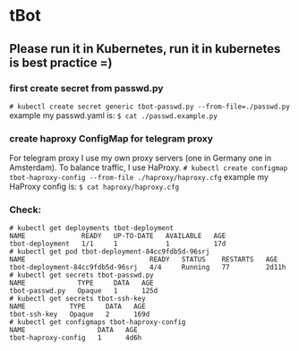 # tBot

## Please run it in Kubernetes, run it in kubernetes is best practice =)

### first create secret from passwd.py
```# kubectl create secret generic tbot-passwd.py --from-file=./passwd.py```
example my passwd.yaml is:
```$ cat ./passwd.example.py```

### create haproxy ConfigMap for telegram proxy
For telegram proxy I use my own proxy servers (one in Germany one in Amsterdam). To balance traffic, I use HaProxy.
```# kubectl create configmap tbot-haproxy-config --from-file ./haproxy/haproxy.cfg```
example my HaProxy config is: 
```$ cat haproxy/haproxy.cfg```

### Check: ###
```
# kubectl get deployments tbot-deployment
NAME              READY   UP-TO-DATE   AVAILABLE   AGE
tbot-deployment   1/1     1            1           17d
# kubectl get pod tbot-deployment-84cc9fdb5d-96srj
NAME                               READY   STATUS    RESTARTS   AGE
tbot-deployment-84cc9fdb5d-96srj   4/4     Running   77         2d11h
# kubectl get secrets tbot-passwd.py
NAME             TYPE     DATA   AGE
tbot-passwd.py   Opaque   1      125d
# kubectl get secrets tbot-ssh-key
NAME           TYPE     DATA   AGE
tbot-ssh-key   Opaque   2      169d
# kubectl get configmaps tbot-haproxy-config
NAME                  DATA   AGE
tbot-haproxy-config   1      4d6h
```
